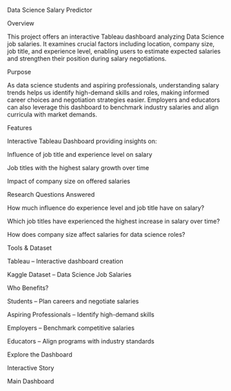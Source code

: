 Data Science Salary Predictor

Overview

This project offers an interactive Tableau dashboard analyzing Data Science job salaries. It examines crucial factors including location, company size, job title, and experience level, enabling users to estimate expected salaries and strengthen their position during salary negotiations.

Purpose

As data science students and aspiring professionals, understanding salary trends helps us identify high-demand skills and roles, making informed career choices and negotiation strategies easier. Employers and educators can also leverage this dashboard to benchmark industry salaries and align curricula with market demands.

Features

Interactive Tableau Dashboard providing insights on:

Influence of job title and experience level on salary

Job titles with the highest salary growth over time

Impact of company size on offered salaries

Research Questions Answered

How much influence do experience level and job title have on salary?

Which job titles have experienced the highest increase in salary over time?

How does company size affect salaries for data science roles?

Tools & Dataset

Tableau – Interactive dashboard creation

Kaggle Dataset – Data Science Job Salaries



Who Benefits?

Students – Plan careers and negotiate salaries

Aspiring Professionals – Identify high-demand skills

Employers – Benchmark competitive salaries

Educators – Align programs with industry standards

Explore the Dashboard

Interactive Story

Main Dashboard



